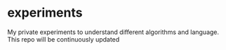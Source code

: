 experiments
===========

My private experiments to understand different algorithms and language. This repo will be continuously updated 
